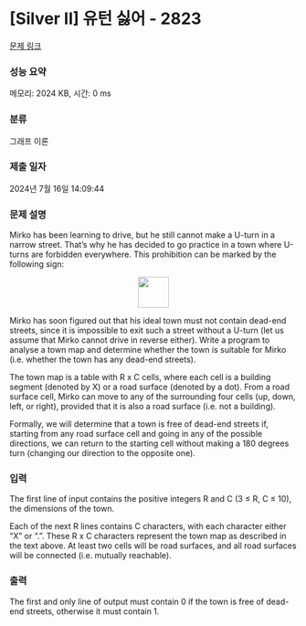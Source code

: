 # [Silver II] 유턴 싫어 - 2823 

[문제 링크](https://www.acmicpc.net/problem/2823) 

### 성능 요약

메모리: 2024 KB, 시간: 0 ms

### 분류

그래프 이론

### 제출 일자

2024년 7월 16일 14:09:44

### 문제 설명

<p>Mirko has been learning to drive, but he still cannot make a U-turn in a narrow street. That’s why he has decided to go practice in a town where U-turns are forbidden everywhere. This prohibition can be marked by the following sign: </p>

<p style="text-align: center;"><img alt="" src="" style="width: 54px; height: 54px;"></p>

<p>Mirko has soon figured out that his ideal town must not contain dead-end streets, since it is impossible to exit such a street without a U-turn (let us assume that Mirko cannot drive in reverse either). Write a program to analyse a town map and determine whether the town is suitable for Mirko (i.e. whether the town has any dead-end streets). </p>

<p>The town map is a table with R x C cells, where each cell is a building segment (denoted by X) or a road surface (denoted by a dot). From a road surface cell, Mirko can move to any of the surrounding four cells (up, down, left, or right), provided that it is also a road surface (i.e. not a building). </p>

<p>Formally, we will determine that a town is free of dead-end streets if, starting from any road surface cell and going in any of the possible directions, we can return to the starting cell without making a 180 degrees turn (changing our direction to the opposite one). </p>

### 입력 

 <p>The first line of input contains the positive integers R and C (3 ≤ R, C ≤ 10), the dimensions of the town. </p>

<p>Each of the next R lines contains C characters, with each character either “X” or “.”. These R x C characters represent the town map as described in the text above. At least two cells will be road surfaces, and all road surfaces will be connected (i.e. mutually reachable). </p>

### 출력 

 <p>The first and only line of output must contain 0 if the town is free of dead-end streets, otherwise it must contain 1. </p>

